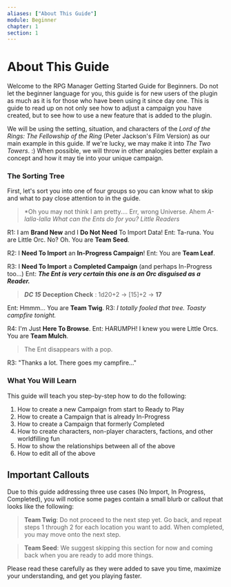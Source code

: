 ```yaml
---
aliases: ["About This Guide"]
module: Beginner
chapter: 1
section: 1
---
```


# About This Guide
Welcome to the RPG Manager Getting Started Guide for Beginners. Do not let the beginner language for you, this guide is for new users of the plugin as much as it is for those who have been using it since day one. This is guide to read up on not only see how to adjust a campaign you have created, but to see how to use a new feature that is added to the plugin.

We will be using the setting, situation, and characters of the *Lord of the Rings: The Fellowship of the Ring* (Peter Jackson's Film Version) as our main example in this guide. If we're lucky, we may make it into *The Two Towers*. :) When possible, we will throw in other analogies better explain a concept and how it may tie into your unique campaign.

### The Sorting Tree
First, let's sort you into one of four groups so you can know what to skip and what to pay close attention to in the guide. 

> *Oh you may not think I am pretty.... Err, wrong Universe. Ahem
> *A-lalla-lalla What can the Ents do for you? Little Readers*

R1: I am **Brand New** and I **Do Not Need** To Import Data!
Ent: Ta-runa. You are Little Orc. No? Oh. You are **Team Seed**.

R2: I **Need To Import** an **In-Progress Campaign**!
Ent: You are **Team Leaf**. 

R3: I **Need To Import** a **Completed Campaign** (and perhaps In-Progress too...)
Ent: ***The Ent is very certain this one is an Orc disguised as a Reader.*** 
>***DC 15*** **Deception Check** : 1d20+2 -> [15]+2 -> **17**

Ent: Hmmm... You are **Team Twig**.
R3: *I totally fooled that tree. Toasty campfire tonight.*

R4: I'm Just **Here To Browse**.
Ent: HARUMPH! I knew you were Little Orcs. You are **Team Mulch**. 

> The Ent disappears with a pop.

R3: "Thanks a lot. There goes my campfire..."

### What You Will Learn
This guide will teach you step-by-step how to do the following:
1. How to create a new Campaign from start to Ready to Play
2. How to create a Campaign that is already In-Progress
3. How to create a Campaign that formerly Completed
4. How to create characters, non-player characters, factions, and other worldfilling fun
5. How to show the relationships between all of the above
6. How to edit all of the above

## Important Callouts
Due to this guide addressing three use cases (No Import, In Progress, Completed), you will notice some pages contain a small blurb or callout that looks like the following:

> **Team Twig**: Do not proceed to the next step yet. Go back, and repeat steps 1 through 2 for each location you want to add. When completed, you may move onto the next step.

> **Team Seed**: We suggest skipping this section for now and coming back when you are ready to add more things.

Please read these carefully as they were added to save you time, maximize your understanding, and get you playing faster.